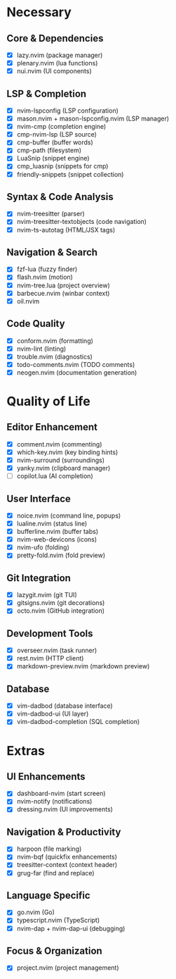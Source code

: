 # Necessary

## Core & Dependencies

- [x] lazy.nvim (package manager)
- [x] plenary.nvim (lua functions)
- [x] nui.nvim (UI components)

## LSP & Completion

- [x] nvim-lspconfig (LSP configuration)
- [x] mason.nvim + mason-lspconfig.nvim (LSP manager)
- [x] nvim-cmp (completion engine)
- [x] cmp-nvim-lsp (LSP source)
- [x] cmp-buffer (buffer words)
- [x] cmp-path (filesystem)
- [x] LuaSnip (snippet engine)
- [x] cmp_luasnip (snippets for cmp)
- [x] friendly-snippets (snippet collection)

## Syntax & Code Analysis

- [x] nvim-treesitter (parser)
- [x] nvim-treesitter-textobjects (code navigation)
- [x] nvim-ts-autotag (HTML/JSX tags)

## Navigation & Search

- [x] fzf-lua (fuzzy finder)
- [x] flash.nvim (motion)
- [x] nvim-tree.lua (project overview)
- [x] barbecue.nvim (winbar context)
- [x] oil.nvim

## Code Quality

- [x] conform.nvim (formatting)
- [x] nvim-lint (linting)
- [x] trouble.nvim (diagnostics)
- [x] todo-comments.nvim (TODO comments)
- [x] neogen.nvim (documentation generation)

# Quality of Life

## Editor Enhancement

- [x] comment.nvim (commenting)
- [x] which-key.nvim (key binding hints)
- [x] nvim-surround (surroundings)
- [x] yanky.nvim (clipboard manager)
- [ ] copilot.lua (AI completion)

## User Interface

- [x] noice.nvim (command line, popups)
- [x] lualine.nvim (status line)
- [x] bufferline.nvim (buffer tabs)
- [x] nvim-web-devicons (icons)
- [x] nvim-ufo (folding)
- [x] pretty-fold.nvim (fold preview)

## Git Integration

- [x] lazygit.nvim (git TUI)
- [x] gitsigns.nvim (git decorations)
- [x] octo.nvim (GitHub integration)

## Development Tools

- [x] overseer.nvim (task runner)
- [x] rest.nvim (HTTP client)
- [x] markdown-preview.nvim (markdown preview)

## Database

- [x] vim-dadbod (database interface)
- [x] vim-dadbod-ui (UI layer)
- [x] vim-dadbod-completion (SQL completion)

# Extras

## UI Enhancements

- [x] dashboard-nvim (start screen)
- [x] nvim-notify (notifications)
- [x] dressing.nvim (UI improvements)

## Navigation & Productivity

- [x] harpoon (file marking)
- [x] nvim-bqf (quickfix enhancements)
- [x] treesitter-context (context header)
- [x] grug-far (find and replace)

## Language Specific

- [x] go.nvim (Go)
- [x] typescript.nvim (TypeScript)
- [x] nvim-dap + nvim-dap-ui (debugging)

## Focus & Organization

- [x] project.nvim (project management)
